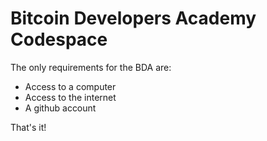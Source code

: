 # Bitcoin Developers Academy Codespace
The only requirements for the BDA are: 
- Access to a computer
- Access to the internet
- A github account

That's it! 

